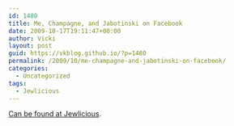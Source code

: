 ```yaml
---
id: 1480
title: Me, Champagne, and Jabotinski on Facebook
date: 2009-10-17T19:11:47+00:00
author: Vicki
layout: post
guid: https://vkblog.github.io/?p=1480
permalink: /2009/10/me-champagne-and-jabotinski-on-facebook/
categories:
  - Uncategorized
tags:
  - Jewlicious
---
```

[Can be found at Jewlicious](http://www.jewlicious.com/author/vicki/).